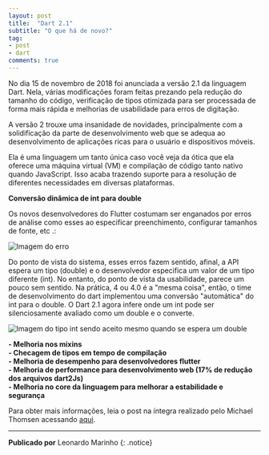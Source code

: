 ```yaml
---
layout: post
title:  "Dart 2.1"
subtitle: "O que há de novo?"
tag:
- post
- dart
comments: true
---
```


No dia 15 de novembro de 2018 foi anunciada a versão 2.1 da linguagem Dart. Nela, várias modificações foram feitas prezando pela redução do tamanho do código, verificação de tipos otimizada para ser processada de forma mais rápida e melhorias de usabilidade para erros de digitação. 

A versão 2 trouxe uma insanidade de novidades, principalmente com a solidificação da parte de desenvolvimento web que se adequa ao desenvolvimento de aplicações ricas para o usuário e dispositivos móveis.


Ela é uma linguagem um tanto única caso você veja da ótica que ela oferece uma máquina virtual (VM) e compilação de código tanto nativo quando JavaScript. Isso acaba trazendo suporte para a resolução de diferentes necessidades em diversas plataformas.


**Conversão dinâmica de int para double**

Os novos desenvolvedores do Flutter costumam ser enganados por erros de análise como esses ao especificar preenchimento, configurar tamanhos de fonte, etc .:

![Imagem do erro](https://cdn-images-1.medium.com/max/800/1*9hItMsF9iM2BHzbuJkHNbg.png)


Do ponto de vista do sistema, esses erros fazem sentido, afinal, a API espera um tipo (double) e o desenvolvedor especifica um valor de um tipo diferente (int). No entanto, do ponto de vista da usabilidade, parece um pouco sem sentido. Na prática, 4 ou 4.0 é a "mesma coisa", então, o time de desenvolvimento do dart implementou uma conversão "automática" do int para o double. O Dart 2.1 agora infere onde um int pode ser silenciosamente avaliado como um double e o converte.

![Imagem do tipo int sendo aceito mesmo quando se espera um double](https://cdn-images-1.medium.com/max/800/1*bJV4DQzBey1fc64nerTprg.png)


**- Melhoria nos mixins**<br>
**- Checagem de tipos em tempo de compilação**<br>
**- Melhoria de desempenho para desenvolvedores flutter**<br>
**- Melhoria de performance para desenvolvimento web (17% de redução dos arquivos dart2Js)**<br>
**- Melhoria no core da linguagem para melhorar a estabilidade e segurança**<br>

Para obter mais informações, leia o post na íntegra realizado pelo Michael Thomsen acessando [aqui](https://medium.com/dartlang/announcing-dart-2-1-improved-performance-usability-9f55fca6f31a).


---

**Publicado por** Leonardo Marinho
{: .notice}
